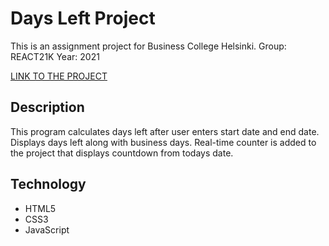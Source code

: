 # Days Left Project

This is an assignment project for Business College Helsinki.
Group: REACT21K
Year: 2021

[LINK TO THE PROJECT]()

## Description

This program calculates days left after user enters start date and end date.
Displays days left along with business days.
Real-time counter is added to the project that displays countdown from todays date.

## Technology

- HTML5
- CSS3
- JavaScript
